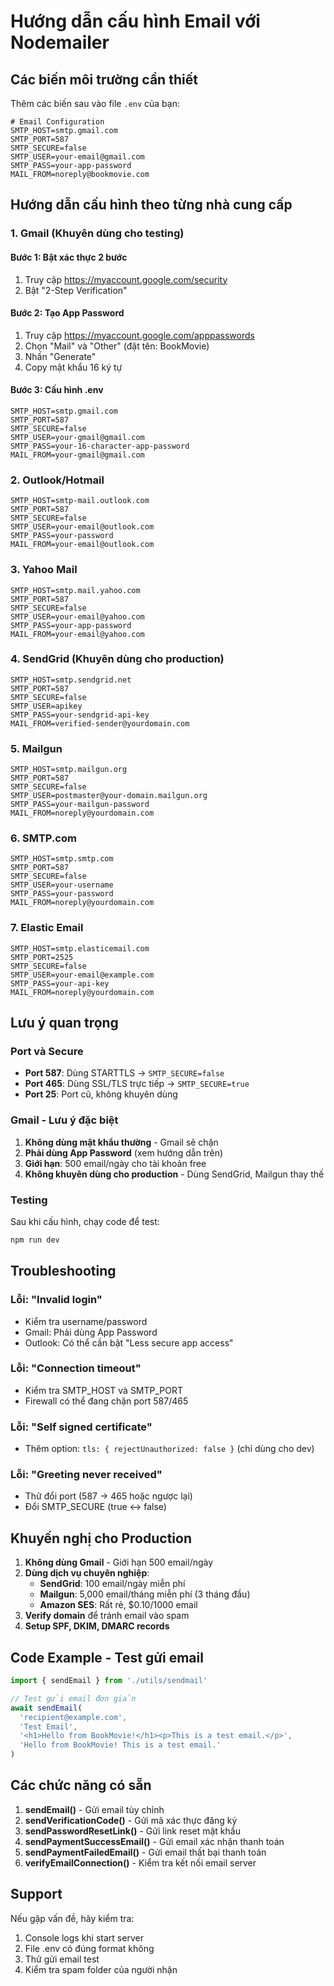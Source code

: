 # Hướng dẫn cấu hình Email với Nodemailer

## Các biến môi trường cần thiết

Thêm các biến sau vào file `.env` của bạn:

```env
# Email Configuration
SMTP_HOST=smtp.gmail.com
SMTP_PORT=587
SMTP_SECURE=false
SMTP_USER=your-email@gmail.com
SMTP_PASS=your-app-password
MAIL_FROM=noreply@bookmovie.com
```

## Hướng dẫn cấu hình theo từng nhà cung cấp

### 1. Gmail (Khuyên dùng cho testing)

#### Bước 1: Bật xác thực 2 bước
1. Truy cập https://myaccount.google.com/security
2. Bật "2-Step Verification"

#### Bước 2: Tạo App Password
1. Truy cập https://myaccount.google.com/apppasswords
2. Chọn "Mail" và "Other" (đặt tên: BookMovie)
3. Nhấn "Generate"
4. Copy mật khẩu 16 ký tự

#### Bước 3: Cấu hình .env
```env
SMTP_HOST=smtp.gmail.com
SMTP_PORT=587
SMTP_SECURE=false
SMTP_USER=your-gmail@gmail.com
SMTP_PASS=your-16-character-app-password
MAIL_FROM=your-gmail@gmail.com
```

### 2. Outlook/Hotmail

```env
SMTP_HOST=smtp-mail.outlook.com
SMTP_PORT=587
SMTP_SECURE=false
SMTP_USER=your-email@outlook.com
SMTP_PASS=your-password
MAIL_FROM=your-email@outlook.com
```

### 3. Yahoo Mail

```env
SMTP_HOST=smtp.mail.yahoo.com
SMTP_PORT=587
SMTP_SECURE=false
SMTP_USER=your-email@yahoo.com
SMTP_PASS=your-app-password
MAIL_FROM=your-email@yahoo.com
```

### 4. SendGrid (Khuyên dùng cho production)

```env
SMTP_HOST=smtp.sendgrid.net
SMTP_PORT=587
SMTP_SECURE=false
SMTP_USER=apikey
SMTP_PASS=your-sendgrid-api-key
MAIL_FROM=verified-sender@yourdomain.com
```

### 5. Mailgun

```env
SMTP_HOST=smtp.mailgun.org
SMTP_PORT=587
SMTP_SECURE=false
SMTP_USER=postmaster@your-domain.mailgun.org
SMTP_PASS=your-mailgun-password
MAIL_FROM=noreply@yourdomain.com
```

### 6. SMTP.com

```env
SMTP_HOST=smtp.smtp.com
SMTP_PORT=587
SMTP_SECURE=false
SMTP_USER=your-username
SMTP_PASS=your-password
MAIL_FROM=noreply@yourdomain.com
```

### 7. Elastic Email

```env
SMTP_HOST=smtp.elasticemail.com
SMTP_PORT=2525
SMTP_SECURE=false
SMTP_USER=your-email@example.com
SMTP_PASS=your-api-key
MAIL_FROM=noreply@yourdomain.com
```

## Lưu ý quan trọng

### Port và Secure
- **Port 587**: Dùng STARTTLS → `SMTP_SECURE=false`
- **Port 465**: Dùng SSL/TLS trực tiếp → `SMTP_SECURE=true`
- **Port 25**: Port cũ, không khuyên dùng

### Gmail - Lưu ý đặc biệt
1. **Không dùng mật khẩu thường** - Gmail sẽ chặn
2. **Phải dùng App Password** (xem hướng dẫn trên)
3. **Giới hạn**: 500 email/ngày cho tài khoản free
4. **Không khuyên dùng cho production** - Dùng SendGrid, Mailgun thay thế

### Testing
Sau khi cấu hình, chạy code để test:
```bash
npm run dev
```



## Troubleshooting

### Lỗi: "Invalid login"
- Kiểm tra username/password
- Gmail: Phải dùng App Password
- Outlook: Có thể cần bật "Less secure app access"

### Lỗi: "Connection timeout"
- Kiểm tra SMTP_HOST và SMTP_PORT
- Firewall có thể đang chặn port 587/465

### Lỗi: "Self signed certificate"
- Thêm option: `tls: { rejectUnauthorized: false }` (chỉ dùng cho dev)

### Lỗi: "Greeting never received"
- Thử đổi port (587 → 465 hoặc ngược lại)
- Đổi SMTP_SECURE (true ↔ false)

## Khuyến nghị cho Production

1. **Không dùng Gmail** - Giới hạn 500 email/ngày
2. **Dùng dịch vụ chuyên nghiệp**:
   - **SendGrid**: 100 email/ngày miễn phí
   - **Mailgun**: 5,000 email/tháng miễn phí (3 tháng đầu)
   - **Amazon SES**: Rất rẻ, $0.10/1000 email
3. **Verify domain** để tránh email vào spam
4. **Setup SPF, DKIM, DMARC records**

## Code Example - Test gửi email

```typescript
import { sendEmail } from './utils/sendmail'

// Test gửi email đơn giản
await sendEmail(
  'recipient@example.com',
  'Test Email',
  '<h1>Hello from BookMovie!</h1><p>This is a test email.</p>',
  'Hello from BookMovie! This is a test email.'
)
```

## Các chức năng có sẵn

1. **sendEmail()** - Gửi email tùy chỉnh
2. **sendVerificationCode()** - Gửi mã xác thực đăng ký
3. **sendPasswordResetLink()** - Gửi link reset mật khẩu
4. **sendPaymentSuccessEmail()** - Gửi email xác nhận thanh toán
5. **sendPaymentFailedEmail()** - Gửi email thất bại thanh toán
6. **verifyEmailConnection()** - Kiểm tra kết nối email server

## Support

Nếu gặp vấn đề, hãy kiểm tra:
1. Console logs khi start server
2. File .env có đúng format không
3. Thử gửi email test
4. Kiểm tra spam folder của người nhận
